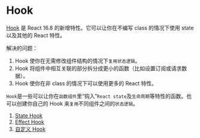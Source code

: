 # Hook

[Hook](https://zh-hans.reactjs.org/docs/hooks-intro.html) 是 React 16.8 的新增特性。它可以让你在不编写 class 的情况下使用 state 以及其他的 React 特性。

解决的问题：

1. Hook 使你在无需修改组件结构的情况下`复用状态逻辑`。
2. Hook 将组件中相互关联的部分拆分成更小的函数（比如设置订阅或请求数据）。
3. Hook 使你在非 class 的情况下可以使用更多的 React 特性。

`Hook`是一些可以让你在`函数组件`里“钩入”`React state`及`生命周期`等特性的函数。也可以创建你自己的 Hook 来`复用`不同组件之间的`状态逻辑`。

1. [State Hook](https://zh-hans.reactjs.org/docs/hooks-state.html)
2. [Effect Hook](https://zh-hans.reactjs.org/docs/hooks-effect.html)
3. [自定义 Hook](https://zh-hans.reactjs.org/docs/hooks-custom.html)

